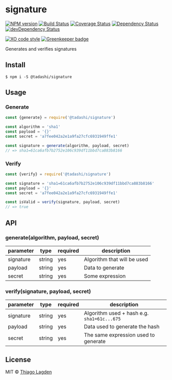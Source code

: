 # signature

[![NPM version][npm-img]][npm]
[![Build Status][ci-img]][ci]
[![Coverage Status][coveralls-img]][coveralls]
[![Dependency Status][dep-img]][dep]
[![devDependency Status][devDep-img]][devDep]

[![XO code style][xo-img]][xo]
[![Greenkeeper badge][greenkeeper-img]][greenkeeper]


[greenkeeper-img]: https://badges.greenkeeper.io/lagden/signature.svg
[greenkeeper]:     https://greenkeeper.io/
[npm-img]:         https://img.shields.io/npm/v/@tadashi/signature.svg
[npm]:             https://www.npmjs.com/package/@tadashi/signature
[ci-img]:          https://travis-ci.org/lagden/signature.svg
[ci]:              https://travis-ci.org/lagden/signature
[coveralls-img]:   https://coveralls.io/repos/github/lagden/signature/badge.svg?branch=master
[coveralls]:       https://coveralls.io/github/lagden/signature?branch=master
[dep-img]:         https://david-dm.org/lagden/signature.svg
[dep]:             https://david-dm.org/lagden/signature
[devDep-img]:      https://david-dm.org/lagden/signature/dev-status.svg
[devDep]:          https://david-dm.org/lagden/signature#info=devDependencies
[xo-img]:          https://img.shields.io/badge/code_style-XO-5ed9c7.svg
[xo]:              https://github.com/sindresorhus/xo

Generates and verifies signatures

## Install

```
$ npm i -S @tadashi/signature
```


## Usage

### Generate

```js
const {generate} = require('@tadashi/signature')

const algorithm = 'sha1'
const payload = '{}'
const secret = 'a7fee042a2e1a9fa27cfc6931949ffe1'

const signature = generate(algorithm, payload, secret)
// => sha1=61ca6afb7b2752e106c939df11bbd7ca883b8166
```

### Verify

```js
const {verify} = require('@tadashi/signature')

const signature = 'sha1=61ca6afb7b2752e106c939df11bbd7ca883b8166'
const payload = '{}'
const secret = 'a7fee042a2e1a9fa27cfc6931949ffe1'

const isValid = verify(signature, payload, secret)
// => true
```


## API

### generate(algorithm, payload, secret)

parameter   | type                 | required    | description
----------- | -------------------- | ----------- | ------------
signature   | string               | yes         | Algorithm that will be used
payload     | string               | yes         | Data to generate
secret      | string               | yes         | Some expression

### verify(signature, payload, secret)

parameter   | type                 | required    | description
----------- | -------------------- | ----------- | ------------
signature   | string               | yes         | Algorithm used + hash e.g. `sha1=61c...675`
payload     | string               | yes         | Data used to generate the hash
secret      | string               | yes         | The same expression used to generate


## License

MIT © [Thiago Lagden](http://lagden.in)

